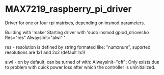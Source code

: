 # MAX7219_raspberry_pi_driver
Driver for one or four rpi matrixes, depending on insmod parameters.

Building with 'make'
Starting driver with 'sudo insmod gpiod_driover.ko  Res="res" AlwaysInit="alwI" '

res - resolution is defined by string formated like: "numxnum", suported resolutions are 1x1 and 2x2 (default 1x1)

alwI - on by default, can be turned of with: AlwaysInit="off"; Only exists due to problem with quick power loss after which the controller is uninitialized.
